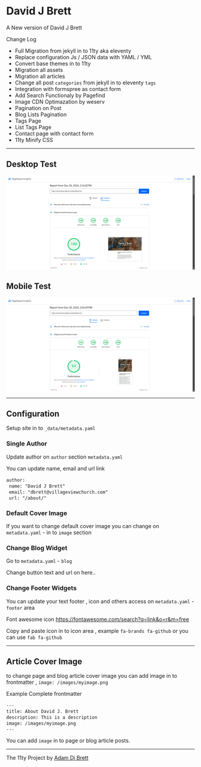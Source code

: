 # David J Brett

A New version of David J Brett

Change Log

+ Full Migration from jekyll in to 11ty aka eleventy
+ Replace configuration Js / JSON data with YAML / YML
+ Convert base themes in to 11ty
+ Migration all assets
+ Migration all articles
+ Change all post `categories` from jekyll in to eleventy `tags`
+ Integration with formspree as contact form
+ Add Search Functionaly by Pagefind
+ Image CDN Optimazation by weserv
+ Pagination on Post
+ Blog Lists Pagination
+ Tags Page
+ List Tags Page
+ Contact page with contact form
+ 11ty Minify CSS

---

## Desktop Test

![Desktop Peform](desktop.png)

## Mobile Test

![Mobile Peform](mobile.png)

---

## Configuration

Setup site in to `_data/metadata.yaml`

### Single Author

Update author on `author` section `metadata.yaml`

You can update name, email and url link 

```
author: 
 name: "David J Brett"
 email: "dbrett@villageviewchurch.com"
 url: "/about/"
```

### Default Cover Image

If you want to change default cover image you can change on `metadata.yaml` - in to `image` section

### Change Blog Widget

Go to `metadata.yaml` - `blog`

Change button text and url on here..

### Change Footer Widgets

You can update your text footer , icon and others access on `metadata.yaml` - `footer` area

Font awesome icon https://fontawesome.com/search?q=link&o=r&m=free

Copy and paste icon in to icon area , example `fa-brands fa-github` or you can use `fab fa-github`

---

## Article Cover Image

to change page and blog article cover image you can add image in to frontmatter , `image: /images/myimage.png`

Example Complete frontmatter

```
---
title: About David J. Brett
description: This is a description
image: /images/myimage.png
---
```

You can add `image` in to page or blog article posts.

---

The 11ty Project by [Adam Dj Brett](https://adamdjbrett.com)

